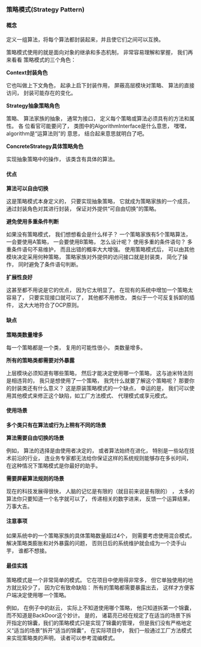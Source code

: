 ### 策略模式(Strategy Pattern)

#### 概念
定义一组算法，将每个算法都封装起来，并且使它们之间可以互换。

策略模式使用的就是面向对象的继承和多态机制， 非常容易理解和掌握， 我们再来看看
策略模式的三个角色：

**Context封装角色**

它也叫做上下文角色， 起承上启下封装作用， 屏蔽高层模块对策略、 算法的直接访问，
封装可能存在的变化。

**Strategy抽象策略角色**

策略、 算法家族的抽象， 通常为接口， 定义每个策略或算法必须具有的方法和属性。 各
位看官可能要问了， 类图中的AlgorithmInterface是什么意思， 嘿嘿， algorithm是“运算法则”的
意思， 结合起来意思就明白了吧。

**ConcreteStrategy具体策略角色**

实现抽象策略中的操作， 该类含有具体的算法。

#### 优点

**算法可以自由切换**

这是策略模式本身定义的， 只要实现抽象策略， 它就成为策略家族的一个成员， 通过封装角色对其进行封装， 保证对外提供“可自由切换”的策略。

**避免使用多重条件判断**

如果没有策略模式， 我们想想看会是什么样子？ 一个策略家族有5个策略算法， 一会要使用A策略， 一会要使用B策略， 怎么设计呢？ 使用多重的条件语句？ 多重条件语句不易维护， 而且出错的概率大大增强。 使用策略模式后， 可以由其他模块决定采用何种策略， 策略家族对外提供的访问接口就是封装类， 简化了操作， 同时避免了条件语句判断。

**扩展性良好**

这甚至都不用说是它的优点， 因为它太明显了。 在现有的系统中增加一个策略太容易了， 只要实现接口就可以了， 其他都不用修改， 类似于一个可反复拆卸的插件， 这大大地符合了OCP原则。

#### 缺点

**策略类数量增多**

每一个策略都是一个类， 复用的可能性很小， 类数量增多。

**所有的策略类都需要对外暴露**

上层模块必须知道有哪些策略， 然后才能决定使用哪一个策略， 这与迪米特法则是相违背的， 我只是想使用了一个策略， 我凭什么就要了解这个策略呢？ 那要你的封装类还有什么意义？ 这是原装策略模式的一个缺点， 幸运的是， 我们可以使用其他模式来修正这个缺陷，如工厂方法模式、 代理模式或享元模式。

#### 使用场景

**多个类只有在算法或行为上稍有不同的场景**

**算法需要自由切换的场景**

例如， 算法的选择是由使用者决定的， 或者算法始终在进化， 特别是一些站在技术前沿的行业， 连业务专家都无法给你保证这样的系统规则能够存在多长时间， 在这种情况下策略模式是你最好的助手。

**需要屏蔽算法规则的场景**

现在的科技发展得很快， 人脑的记忆是有限的（就目前来说是有限的） ， 太多的算法你只要知道一个名字就可以了， 传递相关的数字进来， 反馈一个运算结果， 万事大吉。

#### 注意事项

如果系统中的一个策略家族的具体策略数量超过4个， 则需要考虑使用混合模式， 解决策略类膨胀和对外暴露的问题， 否则日后的系统维护就会成为一个烫手山芋， 谁都不想接。

#### 最佳实践

策略模式是一个非常简单的模式。 它在项目中使用得非常多， 但它单独使用的地方就比较少了， 因为它有致命缺陷： 所有的策略都需要暴露出去， 这样才方便客户端决定使用哪一个策略。

例如， 在例子中的赵云， 实际上不知道使用哪个策略， 他只知道拆第一个锦囊， 而不知道是BackDoor这个妙计。 是的， 诸葛亮已经在规定了在适当的场景下拆开指定的锦囊，我们的策略模式只是实现了锦囊的管理， 但是我们没有严格地定义“适当的场景”拆开“适当的锦囊”， 在实际项目中， 我们一般通过工厂方法模式来实现策略类的声明， 读者可以参考混编模式。